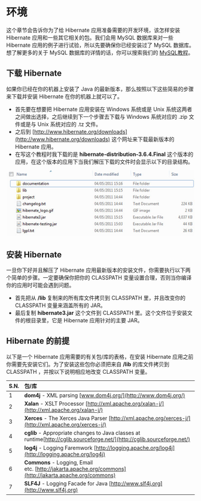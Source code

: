 # 环境

这个章节会告诉你为了给 Hibernate 应用准备需要的开发环境，该怎样安装 Hibernate 应用和一些其它相关的包。我们会用 MySQL 数据库来对一些 Hibernate 应用的例子进行试验，所以先要确保你已经安装过了 MySQL 数据库。想了解更多的关于 MySQL 数据库的详情的话，你可以搜索我们的 [MySQL教程](http://wiki.jikexueyuan.com/list/mysql/)。

## 下载 Hibernate

如果你已经在你的机器上安装了 Java 的最新版本，那么按照以下这些简易的步骤来下载并安装 Hibernate 在你的机器上就可以了。  
  
- 首先要在想要把 Hibernate 应用安装在 Windows 系统或是 Unix 系统这两者之间做出选择，之后继续到下一个步骤去下载与 Windows 系统对应的 .zip 文件或是与 Unix 系统对应的 .tz 文件。
- 之后到 [http://www.hibernate.org/downloads](http://www.hibernate.org/downloads) 这个网址来下载最新版本的 Hibernate 应用。
- 在写这个教程时我下载的是 **hibernate-distribution-3.6.4.Final** 这个版本的应用，在这个版本的应用下当我们解压下载的文件时会显示以下的目录结构。  

![image](images/hibernate_directories.jpg)   

## 安装 Hibernate

一旦你下好并且解压了 Hibernate 应用最新版本的安装文件，你需要执行以下两个简单的步骤。一定要确保你把你的 CLASSPATH 变量设置合理，否则当你编译你的应用时可能会遇到问题。

- 首先把从 **/lib** 复制来的所有库文件拷贝到 CLASSPATH 里，并且改变你的 CLASSPATH 变量来涵盖所有的 JAR。
- 最后复制 **hibernate3.jar** 这个文件到 CLASSPATH 里。这个文件位于安装文件的根目录里，它是 Hibernate 应用针对的主要 JAR。

## Hibernate 的前提

以下是一个 Hibernate 应用需要的有关包/库的表格，在安装 Hibernate 应用之前你需要先安装它们。为了安装这些包你必须把来自 **/lib** 的库文件拷贝到 CLASSPATH ，并按以下说明相应地改变 CLASSPATH 变量。

|**S.N.**|**包/库**|
|:------------- |:-------------| 
|1|	**dom4j** - XML parsing [www.dom4j.org/](http://www.dom4j.org/)  |
|2|	**Xalan** - XSLT Processor [http://xml.apache.org/xalan-j/](http://xml.apache.org/xalan-j/)  |
|3|	**Xerces** - The Xerces Java Parser [http://xml.apache.org/xerces-j/](http://xml.apache.org/xerces-j/)  | 
|4|	**cglib** - Appropriate changes to Java classes at runtime[http://cglib.sourceforge.net/](http://cglib.sourceforge.net/) |
|5|	**log4j** - Logging Faremwork [http://logging.apache.org/log4j](http://logging.apache.org/log4j)   | 
|6|	**Commons** - Logging, Email etc. [http://jakarta.apache.org/commons](http://jakarta.apache.org/commons)  |  
|7|	**SLF4J** - Logging Facade for Java [http://www.slf4j.org](http://www.slf4j.org)  |
